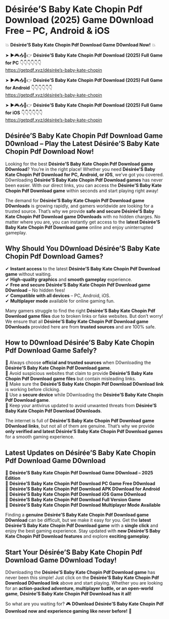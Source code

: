 # Désirée’S Baby Kate Chopin Pdf Download (2025) Game D0wnload Free – PC, Android & iOS

💥 **Désirée’S Baby Kate Chopin Pdf Download Game D0wnload Now!** 💥  

➤ ►🎮📥📱👉 **Désirée’S Baby Kate Chopin Pdf Download (2025) Full Game for PC** 👇👇👇👇👇👇  
https://getpdf.xyz/désirée’s-baby-kate-chopin  

➤ ►🎮📥📱👉 **Désirée’S Baby Kate Chopin Pdf Download (2025) Full Game for Android** 👇👇👇👇👇👇  
https://getpdf.xyz/désirée’s-baby-kate-chopin  

➤ ►🎮📥📱👉 **Désirée’S Baby Kate Chopin Pdf Download (2025) Full Game for iOS** 👇👇👇👇👇👇  
https://getpdf.xyz/désirée’s-baby-kate-chopin  

## Désirée’S Baby Kate Chopin Pdf Download Game D0wnload – Play the Latest Désirée’S Baby Kate Chopin Pdf Download Now!

Looking for the best **Désirée’S Baby Kate Chopin Pdf Download game D0wnload**? You’re in the right place! Whether you need **Désirée’S Baby Kate Chopin Pdf Download for PC, Android, or iOS**, we’ve got you covered. D0wnloading **Désirée’S Baby Kate Chopin Pdf Download games** has never been easier. With our direct links, you can access the **Désirée’S Baby Kate Chopin Pdf Download game** within seconds and start playing right away!  

The demand for **Désirée’S Baby Kate Chopin Pdf Download game D0wnloads** is growing rapidly, and gamers worldwide are looking for a trusted source. That’s why we provide **safe and secure Désirée’S Baby Kate Chopin Pdf Download game D0wnloads** with no hidden charges. No matter where you are, you can instantly get access to the **latest Désirée’S Baby Kate Chopin Pdf Download game** online and enjoy uninterrupted gameplay.  

## **Why Should You D0wnload Désirée’S Baby Kate Chopin Pdf Download Games?**  

✔ **Instant access** to the latest **Désirée’S Baby Kate Chopin Pdf Download game** without waiting.  
✔ **High-quality graphics** and **smooth gameplay** experience.  
✔ **Free and secure Désirée’S Baby Kate Chopin Pdf Download game D0wnload** – No hidden fees!  
✔ **Compatible with all devices** – PC, Android, iOS.  
✔ **Multiplayer mode** available for online gaming fun.  

Many gamers struggle to find the right **Désirée’S Baby Kate Chopin Pdf Download game files** due to broken links or fake websites. But don’t worry! We ensure that all **Désirée’S Baby Kate Chopin Pdf Download game D0wnloads** provided here are from **trusted sources** and are 100% safe.  

## **How to D0wnload Désirée’S Baby Kate Chopin Pdf Download Game Safely?**  

📌 Always choose **official and trusted sources** when D0wnloading the **Désirée’S Baby Kate Chopin Pdf Download game**.  
📌 Avoid suspicious websites that claim to provide **Désirée’S Baby Kate Chopin Pdf Download game files** but contain misleading links.  
📌 Make sure the **Désirée’S Baby Kate Chopin Pdf Download D0wnload link** is working before clicking.  
📌 Use a **secure device** while D0wnloading the **Désirée’S Baby Kate Chopin Pdf Download game**.  
📌 Keep your antivirus updated to avoid unwanted threats from **Désirée’S Baby Kate Chopin Pdf Download D0wnloads**.  

The internet is full of **Désirée’S Baby Kate Chopin Pdf Download game D0wnload links**, but not all of them are genuine. That’s why we provide **only verified and latest Désirée’S Baby Kate Chopin Pdf Download games** for a smooth gaming experience.  

## **Latest Updates on Désirée’S Baby Kate Chopin Pdf Download Game D0wnload**  

🔹 **Désirée’S Baby Kate Chopin Pdf Download Game D0wnload – 2025 Edition**  
🔹 **Désirée’S Baby Kate Chopin Pdf Download PC Game Free D0wnload**  
🔹 **Désirée’S Baby Kate Chopin Pdf Download APK D0wnload for Android**  
🔹 **Désirée’S Baby Kate Chopin Pdf Download iOS Game D0wnload**  
🔹 **Désirée’S Baby Kate Chopin Pdf Download Full Version Game**  
🔹 **Désirée’S Baby Kate Chopin Pdf Download Multiplayer Mode Available**  

Finding a **genuine Désirée’S Baby Kate Chopin Pdf Download game D0wnload** can be difficult, but we make it easy for you. Get the **latest Désirée’S Baby Kate Chopin Pdf Download game** with a **single click** and enjoy the best gaming experience. Stay updated with **new Désirée’S Baby Kate Chopin Pdf Download features** and explore **exciting gameplay**.  

## **Start Your Désirée’S Baby Kate Chopin Pdf Download Game D0wnload Today!**  

D0wnloading the **Désirée’S Baby Kate Chopin Pdf Download game** has never been this simple! Just click on the **Désirée’S Baby Kate Chopin Pdf Download D0wnload link** above and start playing. Whether you are looking for an **action-packed adventure, multiplayer battle, or an open-world game**, **Désirée’S Baby Kate Chopin Pdf Download has it all!**  

So what are you waiting for? 🎮 **D0wnload Désirée’S Baby Kate Chopin Pdf Download now and experience gaming like never before!** 🚀  
